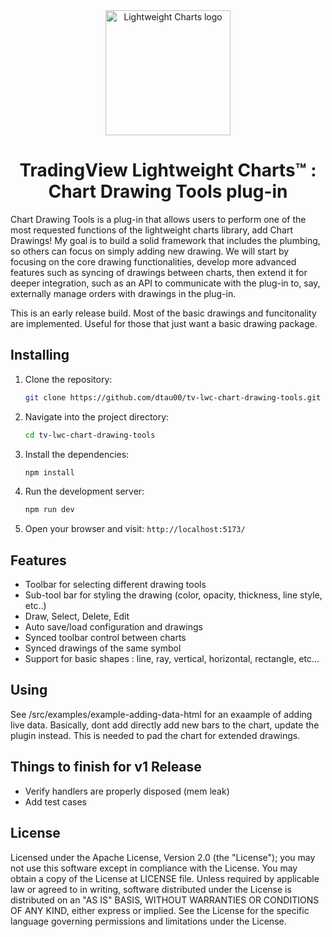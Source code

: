 <!-- markdownlint-disable no-inline-html first-line-h1 -->

<div align="center">
  <a href="https://www.tradingview.com/lightweight-charts/" target="_blank">
    <img width="200" src="https://github.com/tradingview/lightweight-charts/raw/master/.github/logo.svg?sanitize=true" alt="Lightweight Charts logo">
  </a>

  <h1>TradingView Lightweight Charts™ : Chart Drawing Tools plug-in</h1>

</div>

<!-- markdownlint-enable no-inline-html -->

Chart Drawing Tools is a plug-in that allows users to perform one of the most requested functions of the lightweight charts library, add Chart Drawings!  My goal is to build a solid framework that includes the plumbing, so others can focus on simply adding new drawing.  We will start by focusing on the core drawing functionalities, develop more advanced features such as syncing of drawings between charts, then extend it for deeper integration, such as an API to communicate with the plug-in to, say, externally manage orders with drawings in the plug-in.

This is an early release build.  Most of the basic drawings and funcitonality are implemented.  Useful for those that just want a basic drawing package.

## Installing

1. Clone the repository:
    ```bash
    git clone https://github.com/dtau00/tv-lwc-chart-drawing-tools.git
    ```

2. Navigate into the project directory:
    ```bash
    cd tv-lwc-chart-drawing-tools
    ```

3. Install the dependencies:
    ```bash
    npm install
    ```

4. Run the development server:
    ```bash
    npm run dev
    ```

5. Open your browser and visit: `http://localhost:5173/`


## Features
* Toolbar for selecting different drawing tools
* Sub-tool bar for styling the drawing (color, opacity, thickness, line style, etc..)
* Draw, Select, Delete, Edit
* Auto save/load configuration and drawings
* Synced toolbar control between charts
* Synced drawings of the same symbol
* Support for basic shapes : line, ray, vertical, horizontal, rectangle, etc...

## Using
See /src/examples/example-adding-data-html for an exaample of adding live data.  Basically, dont add directly add new bars to the chart, update the plugin instead.  This is needed to pad the chart for extended drawings. 

Things to finish for v1 Release
---------------------------------
- Verify handlers are properly disposed (mem leak)
- Add test cases

## License

Licensed under the Apache License, Version 2.0 (the "License"); you may not use this software except in compliance with the License.
You may obtain a copy of the License at LICENSE file.
Unless required by applicable law or agreed to in writing, software distributed under the License is distributed on an "AS IS" BASIS, WITHOUT WARRANTIES OR CONDITIONS OF ANY KIND, either express or implied. See the License for the specific language governing permissions and limitations under the License.